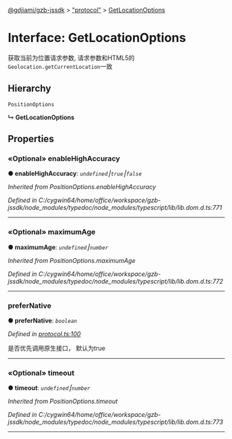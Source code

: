 [@gdjiami/gzb-jssdk](../README.md) > ["protocol"](../modules/_protocol_.md) > [GetLocationOptions](../interfaces/_protocol_.getlocationoptions.md)



# Interface: GetLocationOptions


获取当前为位置请求参数, 请求参数和HTML5的`Geolocation.getCurrentLocation`一致

## Hierarchy


 `PositionOptions`

**↳ GetLocationOptions**








## Properties
<a id="enablehighaccuracy"></a>

### «Optional» enableHighAccuracy

**●  enableHighAccuracy**:  *`undefined`⎮`true`⎮`false`* 

*Inherited from PositionOptions.enableHighAccuracy*

*Defined in C:/cygwin64/home/office/workspace/gzb-jssdk/node_modules/typedoc/node_modules/typescript/lib/lib.dom.d.ts:771*





___

<a id="maximumage"></a>

### «Optional» maximumAge

**●  maximumAge**:  *`undefined`⎮`number`* 

*Inherited from PositionOptions.maximumAge*

*Defined in C:/cygwin64/home/office/workspace/gzb-jssdk/node_modules/typedoc/node_modules/typescript/lib/lib.dom.d.ts:772*





___

<a id="prefernative"></a>

###  preferNative

**●  preferNative**:  *`boolean`* 

*Defined in [protocol.ts:100](https://github.com/GDJiaMi/gzb-jssdk/blob/38ff667/src/protocol.ts#L100)*



是否优先调用原生接口， 默认为true




___

<a id="timeout"></a>

### «Optional» timeout

**●  timeout**:  *`undefined`⎮`number`* 

*Inherited from PositionOptions.timeout*

*Defined in C:/cygwin64/home/office/workspace/gzb-jssdk/node_modules/typedoc/node_modules/typescript/lib/lib.dom.d.ts:773*





___


